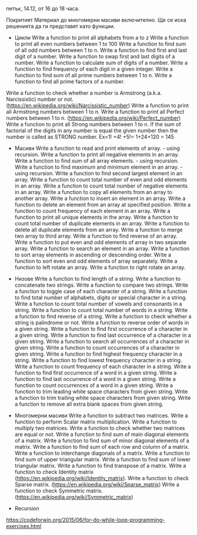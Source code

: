 петък, 14.12, от 16 до 18 часа.

Покритият Материал до многомерни масиви включително. Ще се иска решенията да ги представят като функции.

  - Цикли
Write a function to print all alphabets from a to z
Write a function to print all even numbers between 1 to 100
Write a function to find sum of all odd numbers between 1 to n.
Write a function to find first and last digit of a number.
Write a function to swap first and last digits of a number.
Write a function to calculate sum of digits of a number.
Write a function to find frequency of each digit in a given integer.
Write a function to find sum of all prime numbers between 1 to n.
Write a function to find all prime factors of a number.

Write a function to check whether a number is Armstrong (a.k.a. Narcissistic) number or not. (https://en.wikipedia.org/wiki/Narcissistic_number)
Write a function to print all Armstrong numbers between 1 to n.
Write a function to print all Perfect numbers between 1 to n. (https://en.wikipedia.org/wiki/Perfect_number)
Write a function to print all Strong numbers between 1 to n.
  If the sum of factorial of the digits in any number is equal the given number then the number is called as STRONG number.
  Ex=1! +4! +5!= 1+24+120 = 145

  - Масиви
Write a function to read and print elements of array. - using recursion.
Write a function to print all negative elements in an array.
Write a function to find sum of all array elements. - using recursion.
Write a function to find maximum and minimum element in an array. - using recursion.
Write a function to find second largest element in an array.
Write a function to count total number of even and odd elements in an array.
Write a function to count total number of negative elements in an array.
Write a function to copy all elements from an array to another array.
Write a function to insert an element in an array.
Write a function to delete an element from an array at specified position.
Write a function to count frequency of each element in an array.
Write a function to print all unique elements in the array.
Write a function to count total number of duplicate elements in an array.
Write a function to delete all duplicate elements from an array.
Write a function to merge two array to third array.
Write a function to find reverse of an array.
Write a function to put even and odd elements of array in two separate array.
Write a function to search an element in an array.
Write a function to sort array elements in ascending or descending order.
Write a function to sort even and odd elements of array separately.
Write a function to left rotate an array.
Write a function to right rotate an array.

  - Низове
Write a function to find length of a string.
Write a function to concatenate two strings.
Write a function to compare two strings.
Write a function to toggle case of each character of a string.
Write a function to find total number of alphabets, digits or special character in a string.
Write a function to count total number of vowels and consonants in a string.
Write a function to count total number of words in a string.
Write a function to find reverse of a string.
Write a function to check whether a string is palindrome or not.
Write a function to reverse order of words in a given string.
Write a function to find first occurrence of a character in a given string.
Write a function to find last occurrence of a character in a given string.
Write a function to search all occurrences of a character in given string.
Write a function to count occurrences of a character in given string.
Write a function to find highest frequency character in a string.
Write a function to find lowest frequency character in a string.
Write a function to count frequency of each character in a string.
Write a function to find first occurrence of a word in a given string.
Write a function to find last occurrence of a word in a given string.
Write a function to count occurrences of a word in a given string.
Write a function to trim leading white space characters from given string.
Write a function to trim trailing white space characters from given string.
Write a function to remove all extra blank spaces from given string.


  - Многомерни масиви
Write a function to subtract two matrices.
Write a function to perform Scalar matrix multiplication.
Write a function to multiply two matrices.
Write a function to check whether two matrices are equal or not.
Write a function to find sum of main diagonal elements of a matrix.
Write a function to find sum of minor diagonal elements of a matrix.
Write a function to find sum of each row and column of a matrix.
Write a function to interchange diagonals of a matrix.
Write a function to find sum of upper triangular matrix.
Write a function to find sum of lower triangular matrix.
Write a function to find transpose of a matrix.
Write a function to check Identity matrix (https://en.wikipedia.org/wiki/Identity_matrix).
Write a function to check Sparse matrix. (https://en.wikipedia.org/wiki/Sparse_matrix)
Write a function to check Symmetric matrix. (https://en.wikipedia.org/wiki/Symmetric_matrix)


 - Recursion

https://codeforwin.org/2015/06/for-do-while-loop-programming-exercises.html


